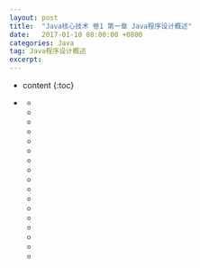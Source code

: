 ```yaml
---
layout: post
title:  "Java核心技术 卷1 第一章 Java程序设计概述"
date:   2017-01-10 08:00:00 +0800
categories: Java
tag: Java程序设计概述
excerpt: 
---
```


* content
{:toc}

* []()
   * []()
   * []()
   * []()
   * []()
   * []()
   * []()
   * []()
   * []()
   * []()
   * []()
   * []()
   * []()
   * []()
   * []()
   * []()
   * []()
   * []()

